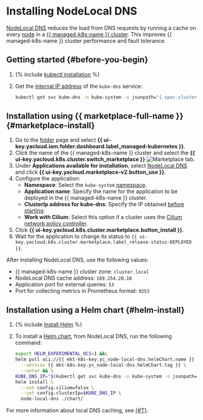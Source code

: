 # Installing NodeLocal DNS

[NodeLocal DNS](/marketplace/products/yc/node-local-dns) reduces the load from DNS requests by running a cache on every [node](../../concepts/index.md#node-group) in a [{{ managed-k8s-name }} cluster](../../concepts/index.md#kubernetes-cluster). This improves {{ managed-k8s-name }} cluster performance and fault tolerance.

## Getting started {#before-you-begin}

1. {% include [kubectl installation](../../../_includes/managed-kubernetes/kubectl-install.md) %}

1. Get the [internal IP address](../../../vpc/concepts/address.md#internal-addresses) of the `kube-dns` service:

   ```bash
   kubectl get svc kube-dns -n kube-system -o jsonpath="{.spec.clusterIP}"
   ```

## Installation using {{ marketplace-full-name }} {#marketplace-install}

1. Go to the [folder](../../../resource-manager/concepts/resources-hierarchy.md#folder) page and select **{{ ui-key.yacloud.iam.folder.dashboard.label_managed-kubernetes }}**.
1. Click the name of the {{ managed-k8s-name }} cluster and select the **{{ ui-key.yacloud.k8s.cluster.switch_marketplace }}** ![Marketplace](../../../_assets/marketplace.svg) tab.
1. Under **Applications available for installation**, select [NodeLocal DNS](/marketplace/products/yc/node-local-dns) and click **{{ ui-key.yacloud.marketplace-v2.button_use }}**.
1. Configure the application:
   * **Namespace**: Select the `kube-system` [namespace](../../concepts/index.md#namespace).
   * **Application name**: Specify the name for the application to be deployed in the {{ managed-k8s-name }} cluster.
   * **ClusterIp address for kube-dns**: Specify the IP obtained [before starting](#before-you-begin).
   * **Work with Cilium**: Select this option if a cluster uses the [Cilium network policy controller](../../concepts/network-policy.md#cilium).
1. Click **{{ ui-key.yacloud.k8s.cluster.marketplace.button_install }}**.
1. Wait for the application to change its status to `{{ ui-key.yacloud.k8s.cluster.marketplace.label_release-status-DEPLOYED }}`.

After installing NodeLocal DNS, use the following values:
* {{ managed-k8s-name }} cluster zone: `cluster.local`
* NodeLocal DNS cache address: `169.254.20.10`
* Application port for external queries: `53`
* Port for collecting metrics in Prometheus format: `9253`

## Installation using a Helm chart {#helm-install}

1. {% include [Install Helm](../../../_includes/managed-kubernetes/helm-install.md) %}

1. To install a [Helm chart](https://helm.sh/docs/topics/charts/), from NodeLocal DNS, run the following command:

   ```bash
   export HELM_EXPERIMENTAL_OCI=1 &&\
   helm pull oci://{{ mkt-k8s-key.yc_node-local-dns.helmChart.name }} \
     --version {{ mkt-k8s-key.yc_node-local-dns.helmChart.tag }} \
     --untar && \
   KUBE_DNS_IP="$(kubectl get svc kube-dns -n kube-system -o jsonpath={.spec.clusterIP})" && \
   helm install \
     --set config.cilium=false \
     --set config.clusterIp=$KUBE_DNS_IP \
     node-local-dns ./chart/
   ```

For more information about local DNS caching, see [{#T}](../../tutorials/node-local-dns.md).
